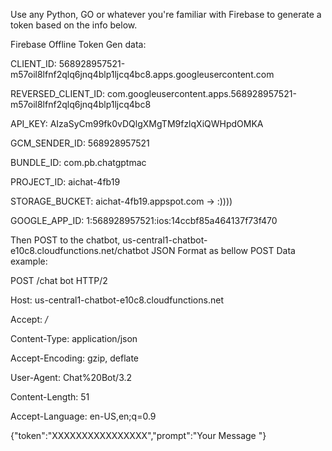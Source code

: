 

Use any Python, GO or whatever you're familiar with Firebase to generate a token based on the info below.

Firebase Offline Token Gen data:

CLIENT_ID: 568928957521-m57oil8lfnf2qlq6jnq4blp1ljcq4bc8.apps.googleusercontent.com

REVERSED_CLIENT_ID: com.googleusercontent.apps.568928957521-m57oil8lfnf2qlq6jnq4blp1ljcq4bc8

API_KEY: AIzaSyCm99fk0vDQlgXMgTM9fzlqXiQWHpdOMKA

GCM_SENDER_ID: 568928957521

BUNDLE_ID: com.pb.chatgptmac

PROJECT_ID: aichat-4fb19

STORAGE_BUCKET: aichat-4fb19.appspot.com -> :))))

GOOGLE_APP_ID: 1:568928957521:ios:14ccbf85a464137f73f470



Then POST to the chatbot, us-central1-chatbot-e10c8.cloudfunctions.net/chatbot JSON Format as bellow POST Data example:

POST /chat
bot HTTP/2

Host: us-central1-chatbot-e10c8.cloudfunctions.net

Accept: */*

Content-Type: application/json

Accept-Encoding: gzip, deflate

User-Agent: Chat%20Bot/3.2 

Content-Length: 51

Accept-Language: en-US,en;q=0.9

{"token":"XXXXXXXXXXXXXXXX","prompt":"Your Message "}

